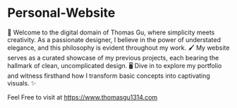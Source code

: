 # Personal-Website

🎨 Welcome to the digital domain of Thomas Gu, where simplicity meets creativity. As a passionate designer, I believe in the power of understated elegance, and this philosophy is evident throughout my work. 🖌️ My website serves as a curated showcase of my previous projects, each bearing the hallmark of clean, uncomplicated design. 🖥️ Dive in to explore my portfolio and witness firsthand how I transform basic concepts into captivating visuals. ✨

Feel Free to visit at https://www.thomasgu1314.com                                                                                                             
